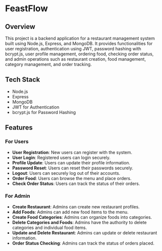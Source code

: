 # FeastFlow


## Overview

This project is a backend application for a restaurant management system built using Node.js, Express, and MongoDB. It provides functionalities for user registration, authentication using JWT, password hashing with bcrypt.js, user profile management, ordering food, checking order status, and admin operations such as restaurant creation, food management, category management, and order tracking.

## Tech Stack

- Node.js
- Express
- MongoDB
- JWT for Authentication
- bcrypt.js for Password Hashing

## Features

### For Users

- **User Registration**: New users can register with the system.
- **User Login**: Registered users can login securely.
- **Profile Update**: Users can update their profile information.
- **Password Reset**: Users can reset their passwords securely.
- **Logout**: Users can securely log out of their accounts.
- **Order Food**: Users can browse the menu and place orders.
- **Check Order Status**: Users can track the status of their orders.

### For Admin

- **Create Restaurant**: Admins can create new restaurant profiles.
- **Add Foods**: Admins can add new food items to the menu.
- **Create Food Categories**: Admins can organize foods into categories.
- **Delete Categories and Foods**: Admins have the authority to delete categories and individual food items.
- **Update and Delete Restaurant**: Admins can update or delete restaurant information.
- **Order Status Checking**: Admins can track the status of orders placed.

